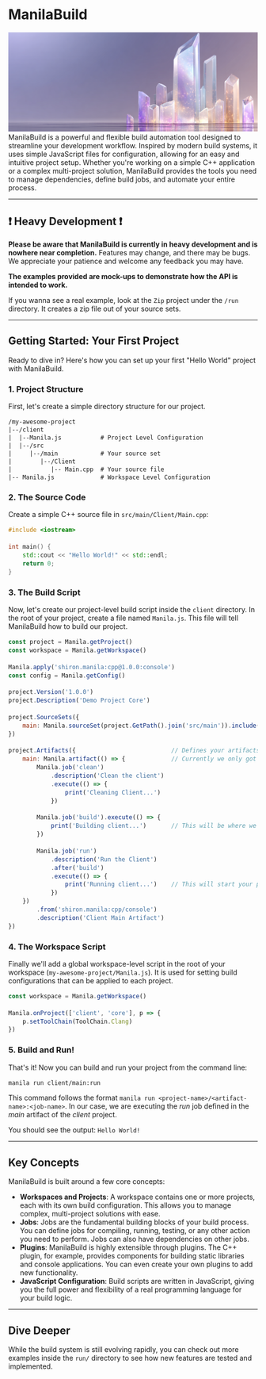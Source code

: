 # ManilaBuild
![banner](./assets/banner.png)
ManilaBuild is a powerful and flexible build automation tool designed to streamline your development workflow. Inspired by modern build systems, it uses simple JavaScript files for configuration, allowing for an easy and intuitive project setup. Whether you're working on a simple C++ application or a complex multi-project solution, ManilaBuild provides the tools you need to manage dependencies, define build jobs, and automate your entire process.

-----

## ❗ Heavy Development ❗

**Please be aware that ManilaBuild is currently in heavy development and is nowhere near completion.** Features may change, and there may be bugs. We appreciate your patience and welcome any feedback you may have.

**The examples provided are mock-ups to demonstrate how the API is intended to work.**

If you wanna see a real example, look at the `Zip` project under the `/run` directory. It creates a zip file out of your source sets.

-----

## Getting Started: Your First Project

Ready to dive in? Here's how you can set up your first "Hello World" project with ManilaBuild.

### 1\. Project Structure

First, let's create a simple directory structure for our project.

```
/my-awesome-project
|--/client
|  |--Manila.js           # Project Level Configuration
|  |--/src
|     |--/main            # Your source set
|        |--/Client
|           |-- Main.cpp  # Your source file
|-- Manila.js             # Workspace Level Configuration
```

### 2\. The Source Code

Create a simple C++ source file in `src/main/Client/Main.cpp`:

```cpp
#include <iostream>

int main() {
    std::cout << "Hello World!" << std::endl;
    return 0;
}
```

### 3\. The Build Script

Now, let's create our project-level build script inside the `client` directory. In the root of your project, create a file named `Manila.js`. This file will tell ManilaBuild how to build our project.

```javascript
const project = Manila.getProject()
const workspace = Manila.getWorkspace()

Manila.apply('shiron.manila:cpp@1.0.0:console')
const config = Manila.getConfig()

project.Version('1.0.0')
project.Description('Demo Project Core')

project.SourceSets({
	main: Manila.sourceSet(project.GetPath().join('src/main')).include('**/*.cpp')
})

project.Artifacts({                           // Defines your artifacts
	main: Manila.artifact(() => {             // Currently we only got a 'main' artifact
		Manila.job('clean')
			.description('Clean the client')
			.execute(() => {
				print('Cleaning Client...')
			})

		Manila.job('build').execute(() => {
			print('Building client...')       // This will be where we build your project
		})

		Manila.job('run')
			.description('Run the Client')
			.after('build')
			.execute(() => {
				print('Running client...')    // This will start your project
			})
	})
		.from('shiron.manila:cpp/console')
		.description('Client Main Artifact')
})
```

### 4\. The Workspace Script

Finally we'll add a global workspace-level script in the root of your workspace (`my-awesome-project/Manila.js`). It is used for setting build configurations that can be applied to each project.

```javascript
const workspace = Manila.getWorkspace()

Manila.onProject(['client', 'core'], p => {
    p.setToolChain(ToolChain.Clang)
})

```

### 5\. Build and Run\!

That's it\! Now you can build and run your project from the command line:

```bash
manila run client/main:run
```

This command follows the format `manila run <project-name>/<artifact-name>:<job-name>`. In our case, we are executing the *run* job defined in the *main* artifact of the *client* project.

You should see the output: `Hello World!`

-----

## Key Concepts

ManilaBuild is built around a few core concepts:

  * **Workspaces and Projects**: A workspace contains one or more projects, each with its own build configuration. This allows you to manage complex, multi-project solutions with ease.
  * **Jobs**: Jobs are the fundamental building blocks of your build process. You can define jobs for compiling, running, testing, or any other action you need to perform. Jobs can also have dependencies on other jobs.
  * **Plugins**: ManilaBuild is highly extensible through plugins. The C++ plugin, for example, provides components for building static libraries and console applications. You can even create your own plugins to add new functionality.
  * **JavaScript Configuration**: Build scripts are written in JavaScript, giving you the full power and flexibility of a real programming language for your build logic.

-----

## Dive Deeper

While the build system is still evolving rapidly, you can check out more examples inside the `run/` directory to see how new features are tested and implemented.
